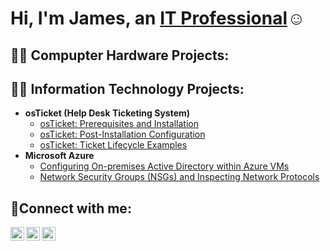<h1>Hi, I'm James, an <a href="https//linkedin.com/in/james-t-b75a081a8">IT Professional</a>☺</h1>

<h2>👨‍💻 Compupter Hardware Projects:</h2>

<h2>👨‍💻 Information Technology Projects:</h2>

- <b>osTicket (Help Desk Ticketing System)</b>
  - [osTicket: Prerequisites and Installation](https://github.com/JTTHEITGUY/osticket-prereqs)
  - [osTicket: Post-Installation Configuration](https://github.com/JTTHEITGUY/post-install-config)
  - [osTicket: Ticket Lifecycle Examples](https://github.com/JTTHEITGUY/ticket-lifecycle)
- <b>Microsoft Azure</b>
  - [Configuring On-premises Active Directory within Azure VMs](https://github.com/JTTHEITGUY/configure-ad)
  - [Network Security Groups (NSGs) and Inspecting Network Protocols](https://github.com/JTTHEITGUY/azure-network-protocols)

<h2>🤳Connect with me:</h2>

[<img align="left" alt="Josh | Twitter" width="22px" src="https://cdn.jsdelivr.net/npm/simple-icons@v3/icons/twitter.svg" />][twitter]
[<img align="left" alt="Josh | LinkedIn" width="22px" src="https://cdn.jsdelivr.net/npm/simple-icons@v3/icons/linkedin.svg" />][linkedin]
[<img align="left" alt="Josh | Instagram" width="22px" src="https://cdn.jsdelivr.net/npm/simple-icons@v3/icons/instagram.svg" />][instagram]

[twitter]: https://twitter.com/
[instagram]: https://www.instagram.com/
[linkedin]: https://linkedin.com/in/
